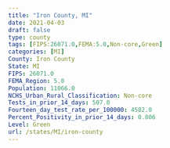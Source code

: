 ```yaml
---
title: "Iron County, MI"
date: 2021-04-03
draft: false
type: county
tags: [FIPS:26071.0,FEMA:5.0,Non-core,Green]
categories: [MI]
County: Iron County
State: MI
FIPS: 26071.0
FEMA_Region: 5.0
Population: 11066.0
NCHS_Urban_Rural_Classification: Non-core
Tests_in_prior_14_days: 507.0
Fourteen_day_test_rate_per_100000: 4582.0
Percent_Positivity_in_prior_14_days: 0.006
Level: Green
url: /states/MI/iron-county
---
```



